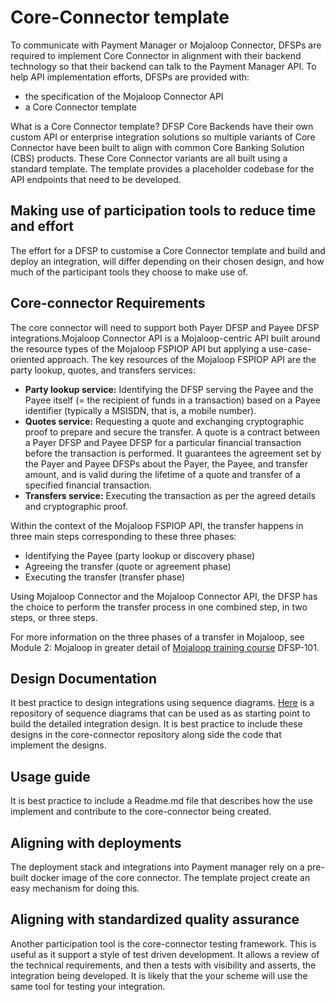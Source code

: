 

# Core-Connector template
To communicate with Payment Manager or Mojaloop Connector, DFSPs are required to implement Core Connector in alignment with their backend technology so that their backend can talk to the Payment Manager API. To help API implementation efforts, DFSPs are provided with:
- the specification of the Mojaloop Connector API
- a Core Connector template

What is a Core Connector template? DFSP Core Backends have their own custom API or enterprise integration solutions so multiple variants of Core Connector have been built to align with common Core Banking Solution (CBS) products. These Core Connector variants are all built using a standard template. The template provides a placeholder codebase for the API endpoints that need to be developed.

## Making use of participation tools to reduce time and effort
The effort for a DFSP to customise a Core Connector template and build and deploy an integration, will differ depending on their chosen design, and how much of the participant tools they choose to make use of.

## Core-connector Requirements
The core connector will need to support both Payer DFSP and Payee DFSP integrations.Mojaloop Connector API is a Mojaloop-centric API built around the resource types of the Mojaloop FSPIOP API but applying a use-case-oriented approach. The key resources of the Mojaloop FSPIOP API are the party lookup, quotes, and transfers services:
- **Party lookup service:** Identifying the DFSP serving the Payee and the Payee itself (= the recipient of funds in a transaction) based on a Payee identifier (typically a MSISDN, that is, a mobile number).
- **Quotes service:** Requesting a quote and exchanging cryptographic proof to prepare and secure the transfer. A quote is a contract between a Payer DFSP and Payee DFSP for a particular financial transaction before the transaction is performed. It guarantees the agreement set by the Payer and Payee DFSPs about the Payer, the Payee, and transfer amount, and is valid during the lifetime of a quote and transfer of a specified financial transaction.
- **Transfers service:** Executing the transaction as per the agreed details and cryptographic proof.

Within the context of the Mojaloop FSPIOP API, the transfer happens in three main steps corresponding to these three phases:
- Identifying the Payee (party lookup or discovery phase)
- Agreeing the transfer (quote or agreement phase)
- Executing the transfer (transfer phase)

Using Mojaloop Connector and the Mojaloop Connector API, the DFSP has the choice to perform the transfer process in one combined step, in two steps, or three steps.

For more information on the three phases of a transfer in Mojaloop, see Module 2: Mojaloop in greater detail of [Mojaloop training course](https://mojaloop.io/mojaloop-training-program/) DFSP-101.

## Design Documentation
It best practice to design integrations using sequence diagrams. 
[Here](./DesignSequenceDiagrams/) is a repository of sequence diagrams that can be used as as starting point to build the detailed integration design. It is best practice to include these designs in the core-connector repository along side the code that implement the designs.

## Usage guide
It is best practice to include a Readme.md file that describes how the use implement and contribute to the core-connector being created.

## Aligning with deployments
The deployment stack and integrations into Payment manager rely on a pre-built docker image of the core connector. The template project create an easy mechanism for doing this.

## Aligning with standardized quality assurance
Another participation tool is the core-connector testing framework. This is useful as it support a style of test driven development. It allows a review of the technical requirements, and then a tests with visibility and asserts, the integration being developed. It is likely that the your scheme will use the same tool for testing your integration.
